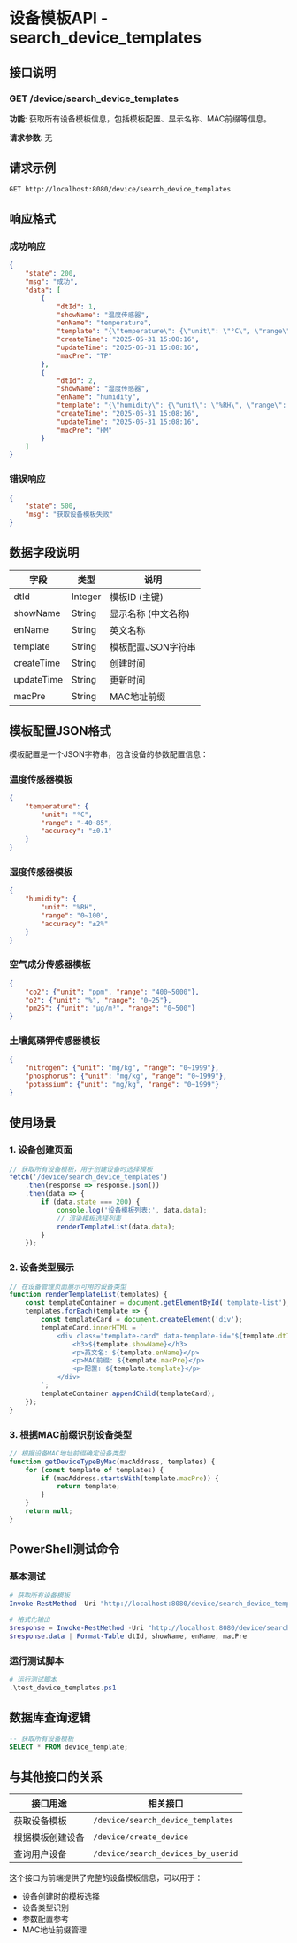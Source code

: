 # 设备模板API - search_device_templates

## 接口说明

### GET /device/search_device_templates

**功能**: 获取所有设备模板信息，包括模板配置、显示名称、MAC前缀等信息。

**请求参数**: 无

## 请求示例

```bash
GET http://localhost:8080/device/search_device_templates
```

## 响应格式

### 成功响应
```json
{
    "state": 200,
    "msg": "成功",
    "data": [
        {
            "dtId": 1,
            "showName": "温度传感器",
            "enName": "temperature",
            "template": "{\"temperature\": {\"unit\": \"°C\", \"range\": \"-40~85\", \"accuracy\": \"±0.1\"}}",
            "createTime": "2025-05-31 15:08:16",
            "updateTime": "2025-05-31 15:08:16",
            "macPre": "TP"
        },
        {
            "dtId": 2,
            "showName": "湿度传感器",
            "enName": "humidity",
            "template": "{\"humidity\": {\"unit\": \"%RH\", \"range\": \"0~100\", \"accuracy\": \"±2%\"}}",
            "createTime": "2025-05-31 15:08:16",
            "updateTime": "2025-05-31 15:08:16",
            "macPre": "HM"
        }
    ]
}
```

### 错误响应
```json
{
    "state": 500,
    "msg": "获取设备模板失败"
}
```

## 数据字段说明

| 字段 | 类型 | 说明 |
|------|------|------|
| dtId | Integer | 模板ID (主键) |
| showName | String | 显示名称 (中文名称) |
| enName | String | 英文名称 |
| template | String | 模板配置JSON字符串 |
| createTime | String | 创建时间 |
| updateTime | String | 更新时间 |
| macPre | String | MAC地址前缀 |

## 模板配置JSON格式

模板配置是一个JSON字符串，包含设备的参数配置信息：

### 温度传感器模板
```json
{
    "temperature": {
        "unit": "°C",
        "range": "-40~85",
        "accuracy": "±0.1"
    }
}
```

### 湿度传感器模板
```json
{
    "humidity": {
        "unit": "%RH",
        "range": "0~100",
        "accuracy": "±2%"
    }
}
```

### 空气成分传感器模板
```json
{
    "co2": {"unit": "ppm", "range": "400~5000"},
    "o2": {"unit": "%", "range": "0~25"},
    "pm25": {"unit": "μg/m³", "range": "0~500"}
}
```

### 土壤氮磷钾传感器模板
```json
{
    "nitrogen": {"unit": "mg/kg", "range": "0~1999"},
    "phosphorus": {"unit": "mg/kg", "range": "0~1999"},
    "potassium": {"unit": "mg/kg", "range": "0~1999"}
}
```

## 使用场景

### 1. 设备创建页面
```javascript
// 获取所有设备模板，用于创建设备时选择模板
fetch('/device/search_device_templates')
    .then(response => response.json())
    .then(data => {
        if (data.state === 200) {
            console.log('设备模板列表:', data.data);
            // 渲染模板选择列表
            renderTemplateList(data.data);
        }
    });
```

### 2. 设备类型展示
```javascript
// 在设备管理页面展示可用的设备类型
function renderTemplateList(templates) {
    const templateContainer = document.getElementById('template-list');
    templates.forEach(template => {
        const templateCard = document.createElement('div');
        templateCard.innerHTML = `
            <div class="template-card" data-template-id="${template.dtId}">
                <h3>${template.showName}</h3>
                <p>英文名: ${template.enName}</p>
                <p>MAC前缀: ${template.macPre}</p>
                <p>配置: ${template.template}</p>
            </div>
        `;
        templateContainer.appendChild(templateCard);
    });
}
```

### 3. 根据MAC前缀识别设备类型
```javascript
// 根据设备MAC地址前缀确定设备类型
function getDeviceTypeByMac(macAddress, templates) {
    for (const template of templates) {
        if (macAddress.startsWith(template.macPre)) {
            return template;
        }
    }
    return null;
}
```

## PowerShell测试命令

### 基本测试
```powershell
# 获取所有设备模板
Invoke-RestMethod -Uri "http://localhost:8080/device/search_device_templates" -Method Get

# 格式化输出
$response = Invoke-RestMethod -Uri "http://localhost:8080/device/search_device_templates" -Method Get
$response.data | Format-Table dtId, showName, enName, macPre
```

### 运行测试脚本
```powershell
# 运行测试脚本
.\test_device_templates.ps1
```

## 数据库查询逻辑

```sql
-- 获取所有设备模板
SELECT * FROM device_template;
```

## 与其他接口的关系

| 接口用途 | 相关接口 |
|----------|----------|
| 获取设备模板 | `/device/search_device_templates` |
| 根据模板创建设备 | `/device/create_device` |
| 查询用户设备 | `/device/search_devices_by_userid` |

这个接口为前端提供了完整的设备模板信息，可以用于：
- 设备创建时的模板选择
- 设备类型识别
- 参数配置参考
- MAC地址前缀管理 